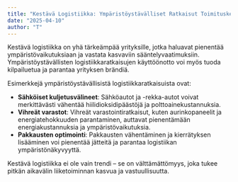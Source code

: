 ```yaml
---
title: "Kestävä Logistiikka: Ympäristöystävälliset Ratkaisut Toimitusketjuissa"
date: "2025-04-10"
author: "T"
---
```


Kestävä logistiikka on yhä tärkeämpää yrityksille, jotka haluavat pienentää ympäristövaikutuksiaan ja vastata kasvaviin sääntelyvaatimuksiin. Ympäristöystävällisten logistiikkaratkaisujen käyttöönotto voi myös tuoda kilpailuetua ja parantaa yrityksen brändiä.

Esimerkkejä ympäristöystävällisistä logistiikkaratkaisuista ovat:

- **Sähköiset kuljetusvälineet**: Sähköautot ja -rekka-autot voivat merkittävästi vähentää hiilidioksidipäästöjä ja polttoainekustannuksia.
- **Vihreät varastot**: Vihreät varastointiratkaisut, kuten aurinkopaneelit ja energiatehokkuuden parantaminen, auttavat pienentämään energiakustannuksia ja ympäristövaikutuksia.
- **Pakkausten optimointi**: Pakkausten vähentäminen ja kierrätyksen lisääminen voi pienentää jätteitä ja parantaa logistiikan ympäristönäkyvyyttä.

Kestävä logistiikka ei ole vain trendi – se on välttämättömyys, joka tukee pitkän aikavälin liiketoiminnan kasvua ja vastuullisuutta.